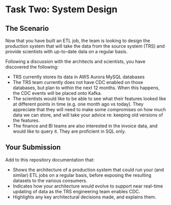 # Task Two: System Design

## The Scenario
Now that you have built an ETL job, the team is looking to design the production system that will take the data from the source system (TRS) and provide scientists with up-to-date data on a regular basis.

Following a discussion with the architects and scientists, you have discovered the following:
- TRS currently stores its data in AWS Aurora MySQL databases
- The TRS team currently does not have CDC enabled on those databases, but plan to within the next 12 months. When this happens, the CDC events will be placed onto Kafka.
- The scientists would like to be able to see what their features looked like at different points in time (e.g. one month ago vs today). They appreciate that they will need to make some compromises on how much data we can store, and will take your advice re: keeping old versions of the features.
- The finance and BI teams are also interested in the invoice data, and would like to query it. They are proficient in SQL only.

## Your Submission
Add to this repository documentation that:
- Shows the architecture of a production system that could run your (and similar) ETL jobs on a regular basis, before exposing the resulting datasets to the various consumers.
- Indicates how your architecture would evolve to support near real-time updating of data as the TRS engineering team enables CDC.
- Highlights any key architectural decisions made, and explains them.
